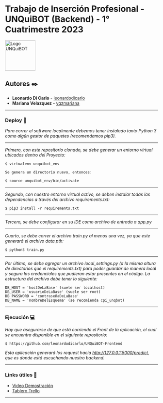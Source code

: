 # Trabajo de Inserción Profesional - UNQuiBOT (Backend) - 1° Cuatrimestre 2023

<img width="100" alt="Logo UNQuiBOT" src="https://user-images.githubusercontent.com/33500215/227559578-94249582-061f-4523-ad1c-a90873906388.png">

## Autores ✒️

* **Leonardo Di Carlo** - [leonardodicarlo](https://github.com/leonardodicarlo)
* **Mariana Velazquez** - [vqzmariana](https://github.com/vqzmariana)

***

### Deploy 🔧

_Para correr el software localmente debemos tener instalado tanto Python 3 como algún gestor de paquetes (recomendamos pip3)._
***
_Primero, con este repositorio clonado, se debe generar un entorno virtual ubicados dentro del Proyecto:_

	$ virtualenv unquibot_env
	
	Se genera un directorio nuevo, entonces:

	$ source unquibot_env/bin/activate

***
_Segundo, con nuestro entorno virtual activo, se deben instalar todas las dependencias a través del archivo requirements.txt:_


	$ pip3 install -r requirements.txt
	
***	
_Tercero, se debe configurar en su IDE como archivo de entrada a app.py_
	
***	
_Cuarto, se debe correr el archivo *train.py* al menos una vez, ya que este generará el archivo *data.pth*:_

	$ python3 train.py
***
_Por último, se debe agregar un archivo local_settings.py (a la misma altura de directorios que el requirements.txt) para poder guardar de manera local y segura las credenciales que pudieran estar presentes en el código. La estructura del archivo debe tener lo siguiente:_


	DB_HOST = 'hostDeLaBase' (suele ser localhost)
	DB_USER = 'usuarioDeLaBase' (suele ser root)
	DB_PASSWORD = 'contraseñaDeLaBase'
	DB_NAME = 'nombreDelEsquema' (se recomienda cpi_unqbot)

***

### Ejecución 💻

	
_Hay que asegurarse de que está corriendo el Front de la aplicación, el cual se encuentra disponible en el siguiente repositorio:_
	
	$ https://github.com/leonardodicarlo/UNQuiBOT-Frontend

_Esta aplicación generará los request hacia http://127.0.0.1:5000/predict, que es donde está escuchando nuestro backend._

***

### Links útiles 📄

* [Video Demostración](https://youtu.be/T7heLFdTRuU)
* [Tablero Trello](https://trello.com/b/zP1UjTij/unquibot)

***

